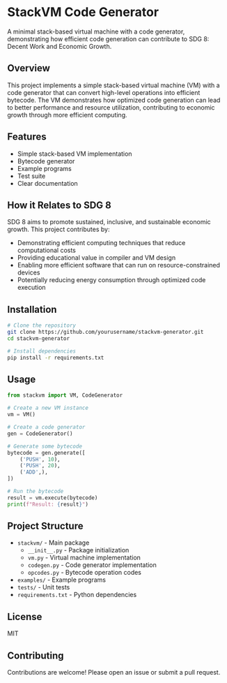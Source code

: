 # StackVM Code Generator

A minimal stack-based virtual machine with a code generator, demonstrating how efficient code generation can contribute to SDG 8: Decent Work and Economic Growth.

## Overview

This project implements a simple stack-based virtual machine (VM) with a code generator that can convert high-level operations into efficient bytecode. The VM demonstrates how optimized code generation can lead to better performance and resource utilization, contributing to economic growth through more efficient computing.

## Features

- Simple stack-based VM implementation
- Bytecode generator
- Example programs
- Test suite
- Clear documentation

## How it Relates to SDG 8

SDG 8 aims to promote sustained, inclusive, and sustainable economic growth. This project contributes by:
- Demonstrating efficient computing techniques that reduce computational costs
- Providing educational value in compiler and VM design
- Enabling more efficient software that can run on resource-constrained devices
- Potentially reducing energy consumption through optimized code execution

## Installation

```bash
# Clone the repository
git clone https://github.com/yourusername/stackvm-generator.git
cd stackvm-generator

# Install dependencies
pip install -r requirements.txt
```

## Usage

```python
from stackvm import VM, CodeGenerator

# Create a new VM instance
vm = VM()

# Create a code generator
gen = CodeGenerator()

# Generate some bytecode
bytecode = gen.generate([
    ('PUSH', 10),
    ('PUSH', 20),
    ('ADD',),
])

# Run the bytecode
result = vm.execute(bytecode)
print(f"Result: {result}")
```

## Project Structure

- `stackvm/` - Main package
  - `__init__.py` - Package initialization
  - `vm.py` - Virtual machine implementation
  - `codegen.py` - Code generator implementation
  - `opcodes.py` - Bytecode operation codes
- `examples/` - Example programs
- `tests/` - Unit tests
- `requirements.txt` - Python dependencies

## License

MIT

## Contributing

Contributions are welcome! Please open an issue or submit a pull request.
